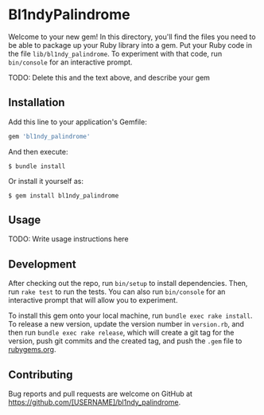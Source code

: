 # Bl1ndyPalindrome

Welcome to your new gem! In this directory, you'll find the files you need to be able to package up your Ruby library into a gem. Put your Ruby code in the file `lib/bl1ndy_palindrome`. To experiment with that code, run `bin/console` for an interactive prompt.

TODO: Delete this and the text above, and describe your gem

## Installation

Add this line to your application's Gemfile:

```ruby
gem 'bl1ndy_palindrome'
```

And then execute:

    $ bundle install

Or install it yourself as:

    $ gem install bl1ndy_palindrome

## Usage

TODO: Write usage instructions here

## Development

After checking out the repo, run `bin/setup` to install dependencies. Then, run `rake test` to run the tests. You can also run `bin/console` for an interactive prompt that will allow you to experiment.

To install this gem onto your local machine, run `bundle exec rake install`. To release a new version, update the version number in `version.rb`, and then run `bundle exec rake release`, which will create a git tag for the version, push git commits and the created tag, and push the `.gem` file to [rubygems.org](https://rubygems.org).

## Contributing

Bug reports and pull requests are welcome on GitHub at https://github.com/[USERNAME]/bl1ndy_palindrome.
